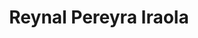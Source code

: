 ---
title: "Reynal Pereyra Iraola"
url: /ciudad-autonoma-de-buenos-aires/reynal-pereyra-iraola/
shop: reparación de automóviles
---